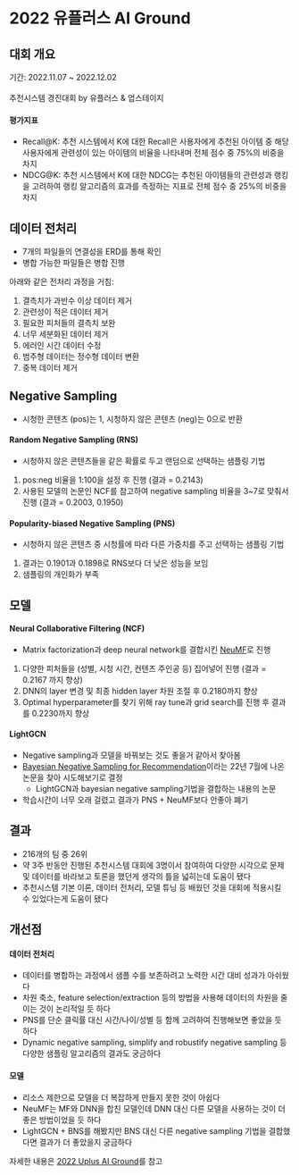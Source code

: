 # 2022 유플러스 AI Ground
## 대회 개요
기간: 2022.11.07 ~ 2022.12.02
<br>
<br>
추천시스템 경진대회 by 유플러스 & 업스테이지
#### 평가지표
- Recall@K: 추천 시스템에서 K에 대한 Recall은 사용자에게 추천된 아이템 중 해당 사용자에게 관련성이 있는 아이템의 비율을 나타내며 전체 점수 중 75%의 비중을 차지
- NDCG@K: 추천 시스템에서 K에 대한 NDCG는 추천된 아이템들의 관련성과 랭킹을 고려하여 랭킹 알고리즘의 효과를 측정하는 지표로 전체 점수 중 25%의 비중을 차지
## 데이터 전처리
- 7개의 파일들의 연결성을 ERD를 통해 확인
- 병합 가능한 파일들은 병합 진행

아래와 같은 전처리 과정을 거침:
<br>
1. 결측치가 과반수 이상 데이터 제거
2. 관련성이 적은 데이터 제거
3. 필요한 피처들의 결측치 보완
4. 너무 세분화된 데이터 제거
5. 에러인 시간 데이터 수정
6. 범주형 데이터는 정수형 데이터 변환
7. 중복 데이터 제거
## Negative Sampling
- 시청한 콘텐츠 (pos)는 1, 시청하지 않은 콘텐츠 (neg)는 0으로 반환
#### Random Negative Sampling (RNS)
- 시청하지 않은 콘텐츠들을 같은 확률로 두고 랜덤으로 선택하는 샘플링 기법
1. pos:neg 비율을 1:100을 설정 후 진행 (결과 = 0.2143)
2. 사용된 모델의 논문인 NCF를 참고하여 negative sampling 비율을 3~7로 맞춰서 진행 (결과 =  0.2003, 0.1950)
#### Popularity-biased Negative Sampling (PNS)
- 시청하지 않은 콘텐츠 중 시청률에 따라 다른 가중치를 주고 선택하는 샘플링 기법
1. 결과는 0.1901과 0.1898로 RNS보다 더 낮은 성능을 보임
2. 샘플링의 개인화가 부족
## 모델
#### Neural Collaborative Filtering (NCF)
- Matrix factorization과 deep neural network를 결합시킨 [NeuMF](https://arxiv.org/pdf/1708.05031.pdf)로 진행
1. 다양한 피처들을 (성별, 시청 시간, 컨텐츠 주인공 등) 집어넣어 진행 (결과 = 0.2167 까지 향상)
2. DNN의 layer 변경 및 최종 hidden layer 차원 조절 후 0.2180까지 향상
3. Optimal hyperparameter를 찾기 위해 ray tune과 grid search를 진행 후 결과를 0.2230까지 향상
#### LightGCN
- Negative sampling과 모델을 바꿔보는 것도 좋을거 같아서 찾아봄
- [Bayesian Negative Sampling for Recommendation](https://arxiv.org/pdf/2204.06520.pdf)이라는 22년 7월에 나온 논문을 찾아 시도해보기로 결정
    - LightGCN과 bayesian negative sampling기법을 결합하는 내용의 논문
- 학습시간이 너무 오래 걸렸고 결과가 PNS + NeuMF보다 안좋아 폐기
## 결과
- 216개의 팀 중 26위
- 약 3주 반동안 진행된 추천시스템 대회에 3명이서 참여하여 다양한 시각으로 문제 및 데이터를 바라보고 토론을 했던게 생각의 틀을 넓히는데 도움이 됐다
- 추천시스템 기본 이론, 데이터 전처리, 모델 튜닝 등 배웠던 것을 대회에 적용시킬 수 있었다는게 도움이 됐다
## 개선점
#### 데이터 전처리
- 데이터를 병합하는 과정에서 샘플 수를 보존하려고 노력한 시간 대비 성과가 아쉬웠다
- 차원 축소, feature selection/extraction 등의 방법을 사용해 데이터의 차원을 줄이는 것이 논리적일 듯 하다
- PNS를 단순 클릭률 대신 시간/나이/성별 등 함께 고려하여 진행해보면 좋았을 듯 하다
- Dynamic negative sampling, simplify and robustify negative sampling 등 다양한 샘플링 알고리즘의 결과도 궁금하다
#### 모델
- 리소스 제한으로 모델을 더 복잡하게 만들지 못한 것이 아쉽다
- NeuMF는 MF와 DNN을 합친 모델인데 DNN 대신 다른 모델을 사용하는 것이 더 좋은 방법이었을 듯 하다
- LightGCN + BNS를 해봤지만 BNS 대신 다른 negative sampling 기법을 결합했다면 결과가 더 좋았을지 궁금하다

자세한 내용은 [2022 Uplus AI Ground](https://coldnoodlesoup.wixsite.com/nextai/post/2022-%EC%9C%A0%ED%94%8C%EB%9F%AC%EC%8A%A4-ai-ground)를 참고